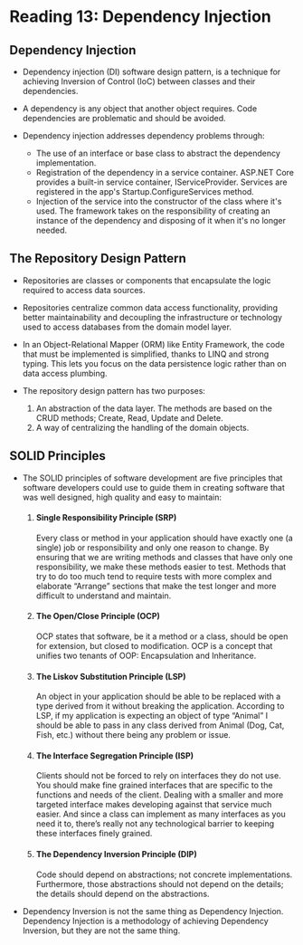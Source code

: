 # Reading 13: Dependency Injection

## Dependency Injection

- Dependency injection (DI) software design pattern, is a technique for achieving Inversion of Control (IoC) between classes and their dependencies.

- A dependency is any object that another object requires. Code dependencies are problematic and should be avoided.

- Dependency injection addresses dependency problems through:

  - The use of an interface or base class to abstract the dependency implementation.
  - Registration of the dependency in a service container. ASP.NET Core provides a built-in service container, IServiceProvider. Services are registered in the app's Startup.ConfigureServices method.
  - Injection of the service into the constructor of the class where it's used. The framework takes on the responsibility of creating an instance of the dependency and disposing of it when it's no longer needed.

## The Repository Design Pattern

- Repositories are classes or components that encapsulate the logic required to access data sources.

- Repositories centralize common data access functionality, providing better maintainability and decoupling the infrastructure or technology used to access databases from the domain model layer.

- In an Object-Relational Mapper (ORM) like Entity Framework, the code that must be implemented is simplified, thanks to LINQ and strong typing. This lets you focus on the data persistence logic rather than on data access plumbing.

- The repository design pattern has two purposes:

  1. An abstraction of the data layer. The methods are based on the CRUD methods; Create, Read, Update and Delete.
  2. A way of centralizing the handling of the domain objects.

## SOLID Principles

- The SOLID principles of software development are five principles that software developers could use to guide them in creating software that was well designed, high quality and easy to maintain:

  1. #### Single Responsibility Principle (SRP)

     Every class or method in your application should have exactly one (a single) job or responsibility and only one reason to change. By ensuring that we are writing methods and classes that have only one responsibility, we make these methods easier to test. Methods that try to do too much tend to require tests with more complex and elaborate “Arrange” sections that make the test longer and more difficult to understand and maintain.

  2. #### The Open/Close Principle (OCP)

     OCP states that software, be it a method or a class, should be open for extension, but closed to modification. OCP is a concept that unifies two tenants of OOP: Encapsulation and Inheritance.

  3. #### The Liskov Substitution Principle (LSP)

     An object in your application should be able to be replaced with a type derived from it without breaking the application. According to LSP, if my application is expecting an object of type “Animal” I should be able to pass in any class derived from Animal (Dog, Cat, Fish, etc.) without there being any problem or issue.

  4. #### The Interface Segregation Principle (ISP)

     Clients should not be forced to rely on interfaces they do not use. You should make fine grained interfaces that are specific to the functions and needs of the client. Dealing with a smaller and more targeted interface makes developing against that service much easier. And since a class can implement as many interfaces as you need it to, there’s really not any technological barrier to keeping these interfaces finely grained.

  5. #### The Dependency Inversion Principle (DIP)

     Code should depend on abstractions; not concrete implementations. Furthermore, those abstractions should not depend on the details; the details should depend on the abstractions.

- Dependency Inversion is not the same thing as Dependency Injection. Dependency Injection is a methodology of achieving Dependency Inversion, but they are not the same thing.

